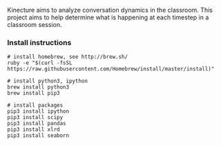 Kinecture aims to analyze conversation dynamics in the classroom. This project aims to help determine what is happening at each timestep in a classroom session.

### Install instructions

```
# install homebrew, see http://brew.sh/
ruby -e "$(curl -fsSL https://raw.githubusercontent.com/Homebrew/install/master/install)"

# install python3, ipython
brew install python3
brew install pip3

# install packages
pip3 install ipython
pip3 install scipy
pip3 install pandas
pip3 install xlrd
pip3 install seaborn
```

